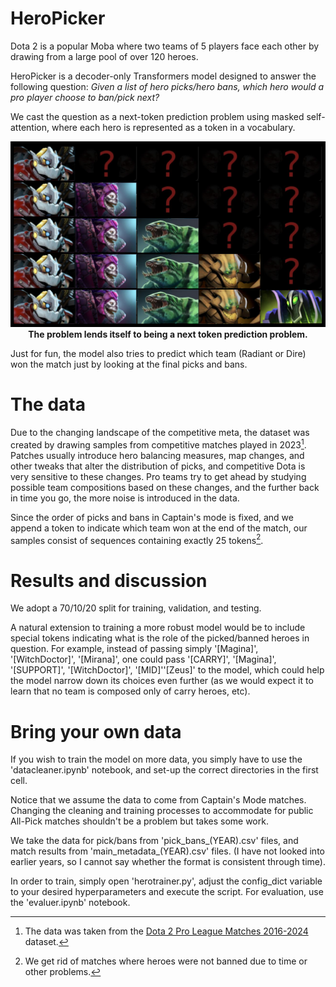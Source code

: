 # HeroPicker

Dota 2 is a popular Moba where two teams of 5 players face each other by drawing from a large pool of over 120 heroes.

HeroPicker is a decoder-only Transformers model designed to answer the following question: *Given a list of hero picks/hero bans, which hero would a pro player choose to ban/pick next?*

We cast the question as a next-token prediction problem using masked self-attention, where each hero is represented as a token in a vocabulary.

<p align="center">
  <img src="heropicker.png" alt="Heropicker.">
  <br>
  <b>The problem lends itself to being a next token prediction problem.</b>
</p>

Just for fun, the model also tries to predict which team (Radiant or Dire) won the match just by looking at the final picks and bans.

# The data

Due to the changing landscape of the competitive meta, the dataset was created by drawing samples from competitive matches played in 2023[^1].
Patches usually introduce hero balancing measures, map changes, and other tweaks that alter the distribution of picks, and competitive Dota is very sensitive to these changes.
Pro teams try to get ahead by studying possible team compositions based on these changes, and the further back in time you go, the more noise is introduced in the data.

Since the order of picks and bans in Captain's mode is fixed, and we append a token to indicate which team won at the end of the match, our samples consist of sequences containing exactly 25 tokens[^2].

# Results and discussion

We adopt a 70/10/20 split for training, validation, and testing.



A natural extension to training a more robust model would be to include special tokens indicating what is the role of the picked/banned heroes in question.
For example, instead of passing simply '\[Magina\]', '\[WitchDoctor\]', '\[Mirana\]', one could pass '\[CARRY\]', '\[Magina\]', '\[SUPPORT\]', '\[WitchDoctor\]', '\[MID\]''\[Zeus\]' to the model,
which could help the model narrow down its choices even further (as we would expect it to learn that no team is composed only of carry heroes, etc).

# Bring your own data

If you wish to train the model on more data, you simply have to use the 'datacleaner.ipynb' notebook, and set-up the correct directories in the first cell.

Notice that we assume the data to come from Captain's Mode matches. Changing the cleaning and training processes to accommodate for public All-Pick matches shouldn't be a problem but takes some work.

We take the data for pick/bans from 'pick_bans_(YEAR).csv' files, and match results from 'main_metadata_(YEAR).csv' files. (I have not looked into earlier years, so I cannot say whether the format is consistent through time).

In order to train, simply open 'herotrainer.py', adjust the config_dict variable to your desired hyperparameters and execute the script. For evaluation, use the 'evaluer.ipynb' notebook.

[^1]: The data was taken from the [Dota 2 Pro League Matches 2016-2024](https://www.kaggle.com/datasets/bwandowando/dota-2-pro-league-matches-2023?resource=download) dataset.
[^2]: We get rid of matches where heroes were not banned due to time or other problems.